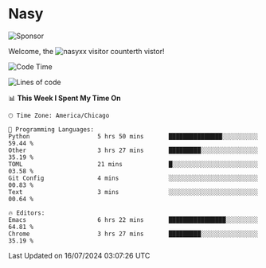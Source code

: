 # Nasy

<!--
<p align="center">
<img height="200" src="https://github-readme-stats.vercel.app/api?username=nasyxx&count_private=true&show_icons=true&theme=dracula&include_all_commits=true"/>
<img height="200" src="https://github-readme-stats.vercel.app/api/top-langs/?username=nasyxx&theme=dracula&hide=html,jupyter+notebook&count_private=true&show_icons=true"/>
</p>

  
----------------
-->

![Sponsor](https://img.shields.io/static/v1.svg?label=Sponsor&message=%E2%9D%A4&logo=GitHub&style=flat&color=pink)
 
Welcome, the ![nasyxx visitor counter](https://count.getloli.com/get/@nasyxx?theme=rule34)th vistor!
 
<!--START_SECTION:waka-->
![Code Time](http://img.shields.io/badge/Code%20Time-4%2C543%20hrs%2025%20mins-blue)

![Lines of code](https://img.shields.io/badge/From%20Hello%20World%20I%27ve%20Written-0%20lines%20of%20code-blue)

📊 **This Week I Spent My Time On** 

```text
🕑︎ Time Zone: America/Chicago

💬 Programming Languages: 
Python                   5 hrs 50 mins       ███████████████░░░░░░░░░░   59.44 % 
Other                    3 hrs 27 mins       █████████░░░░░░░░░░░░░░░░   35.19 % 
TOML                     21 mins             █░░░░░░░░░░░░░░░░░░░░░░░░   03.58 % 
Git Config               4 mins              ░░░░░░░░░░░░░░░░░░░░░░░░░   00.83 % 
Text                     3 mins              ░░░░░░░░░░░░░░░░░░░░░░░░░   00.64 % 

🔥 Editors: 
Emacs                    6 hrs 22 mins       ████████████████░░░░░░░░░   64.81 % 
Chrome                   3 hrs 27 mins       █████████░░░░░░░░░░░░░░░░   35.19 % 
```


 Last Updated on 16/07/2024 03:07:26 UTC
<!--END_SECTION:waka-->

<!-- ![visitors](https://visitor-badge.laobi.icu/badge?page_id=nasyxx.nasyxx) -->
